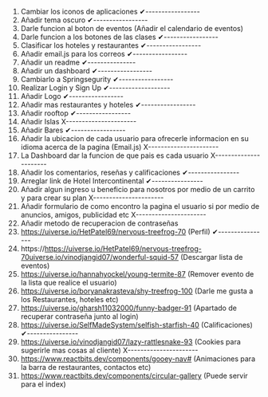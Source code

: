 1. Cambiar los iconos de aplicaciones ✔-----------------
2. Añadir tema oscuro ✔-----------------
3. Darle funcion al boton de eventos (Añadir el calendario de eventos) 
4. Darle funcion a los botones de las clases ✔-----------------
5. Clasificar los hoteles y restaurantes ✔-----------------
6. Añadir email.js para los correos ✔-----------------
7. Añadir un readme ✔---------------
8. Añadir un dashboard ✔-----------------
9. Cambiarlo a Springsegurity ✔-----------------
10. Realizar Login y Sign Up ✔-------------------
11. Añadir Logo ✔-----------------
12. Añadir mas restaurantes y hoteles ✔-----------------
13. Añadir rooftop ✔-----------------
14. Añadir Islas X----------------------
15. Añadir Bares ✔-----------------
16. Añadir la ubicacion de cada usuario para ofrecerle informacion en su idioma acerca de la pagina (Email.js) X----------------------
17. La Dashboard dar la funcion de que pais es cada usuario X----------------------
18. Añadir los comentarios, reseñas y calificaciones ✔----------------
19. Arreglar link de Hotel Intercontinental ✔----------------
20. Añadir algun ingreso u beneficio para nosotros por medio de un carrito y para crear su plan X----------------------
21. Añadir formulario de como encontro la pagina el usuario si por medio de anuncios, amigos, publicidad etc X----------------------
22. Añadir metodo de recuperacion de contraseñas 
23. https://uiverse.io/HetPatel69/nervous-treefrog-70 (Perfil) ✔----------------
24. https://https://uiverse.io/HetPatel69/nervous-treefrog-70uiverse.io/vinodjangid07/wonderful-squid-57 (Descargar lista de eventos)
25. https://uiverse.io/hannahyockel/young-termite-87 (Remover evento de la lista que realice el usuario)
26. https://uiverse.io/boryanakrasteva/shy-treefrog-100 (Darle me gusta a los Restaurantes, hoteles etc)
27. https://uiverse.io/gharsh11032000/funny-badger-91 (Apartado de recuperar contraseña junto al login)
28. https://uiverse.io/SelfMadeSystem/selfish-starfish-40 (Calificaciones) ✔----------------
29. https://uiverse.io/vinodjangid07/lazy-rattlesnake-93 (Cookies para sugerirle mas cosas al cliente) X----------------------
30. https://www.reactbits.dev/components/gooey-nav# (Animaciones para la barra de restaurantes, contactos etc)
31. https://www.reactbits.dev/components/circular-gallery (Puede servir para el index)